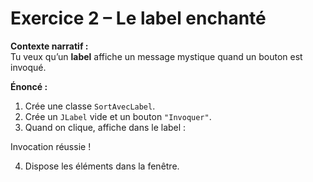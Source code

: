 # Exercice 2 – Le label enchanté

**Contexte narratif :**  
Tu veux qu’un **label** affiche un message mystique quand un bouton est invoqué.

**Énoncé :**  
1. Crée une classe `SortAvecLabel`.  
2. Crée un `JLabel` vide et un bouton `"Invoquer"`.  
3. Quand on clique, affiche dans le label :

Invocation réussie !

4. Dispose les éléments dans la fenêtre.
